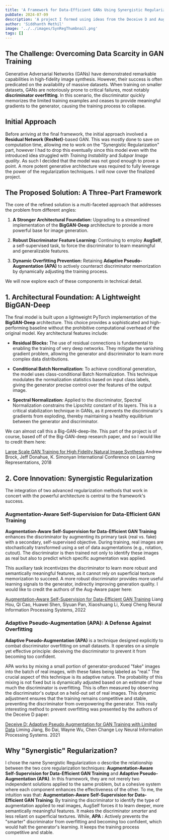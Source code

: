 ```yaml
---
title: 'A Framework for Data-Efficient GANs Using Synergistic Regularization'
pubDate: 2024-07-09
description: 'A project I formed using ideas from the Deceive D and Augmentation Aware Self Supervision Papers'
author: 'Siddhanth Methil'
image: '../../images/SynRegThumbnail.png'
tags: []
---
```

## The Challenge: Overcoming Data Scarcity in GAN Training
Generative Adversarial Networks (GANs) have demonstrated remarkable capabilities in high-fidelity image synthesis. However, their success is often predicated on the availability of massive datasets.
When training on smaller datasets, GANs are notoriously prone to critical failures, most notably **discriminator overfitting**. In this scenario, the discriminator quickly memorizes the limited training examples and ceases to provide meaningful gradients to the generator, causing the training process to collapse.
## Initial Approach
Before arriving at the final framework, the initial approach involved a **Residual Network (ResNet)**-based GAN. This was mostly done to save on computation time, allowing me to work on the "Synergistic Regularization" part, however I had to drop this eventually since this model even with the introduced idea struggled with *Training Instability* and *Subpar Image quality*. As such I decided that the model was not good enough to prove a point.
A more potent generative architecture was required to fully leverage the power of the regularization techniques.
I will now cover the finalized project.

## The Proposed Solution: A Three-Part Framework

The core of the refined solution is a multi-faceted approach that addresses the problem from different angles:

1.  **A Stronger Architectural Foundation:**  Upgrading to a streamlined implementation of the  **BigGAN-Deep**  architecture to provide a more powerful base for image generation.
    
2.  **Robust Discriminator Feature Learning:**  Continuing to employ  **AugSelf**, a self-supervised task, to force the discriminator to learn meaningful and generalizable features.
    
3.  **Dynamic Overfitting Prevention:**  Retaining  **Adaptive Pseudo-Augmentation (APA)**  to actively counteract discriminator memorization by dynamically adjusting the training process.
    

We will now explore each of these components in technical detail.
## 1.  Architectural Foundation: A Lightweight BigGAN-Deep

The final model is built upon a lightweight PyTorch implementation of the  **BigGAN-Deep**  architecture. This choice provides a sophisticated and high-performing baseline without the prohibitive computational overhead of the original model. Key architectural features include:

-   **Residual Blocks:**  The use of residual connections is fundamental to enabling the training of very deep networks. They mitigate the vanishing gradient problem, allowing the generator and discriminator to learn more complex data distributions.
    
-   **Conditional Batch Normalization:**  To achieve conditional generation, the model uses class-conditional Batch Normalization. This technique modulates the normalization statistics based on input class labels, giving the generator precise control over the features of the output image.
    
-   **Spectral Normalization:**  Applied to the discriminator, Spectral Normalization constrains the Lipschitz constant of its layers. This is a critical stabilization technique in GANs, as it prevents the discriminator's gradients from exploding, thereby maintaining a healthy equilibrium between the generator and discriminator.

We can almost call this a Big-GAN-deep-lite.
This part of the project is of course, based off of the Big-GAN-deep research paper, and so I would like to credit them here:

[Large Scale GAN Training for High Fidelity Natural Image Synthesis](https://www.semanticscholar.org/paper/22aab110058ebbd198edb1f1e7b4f69fb13c0613)
Andrew Brock, Jeff Donahue, K. Simonyan
International Conference on Learning Representations, 2018
## 2.  Core Innovation: Synergistic Regularization

The integration of two advanced regularization methods that work in concert with the powerful architecture is central to the framework's success.

###  Augmentation-Aware Self-Supervision for Data-Efficient GAN Training

**Augmentation-Aware Self-Supervision for Data-Efficient GAN Training**  enhances the discriminator by augmenting its primary task (real vs. fake) with a secondary, self-supervised objective. During training, real images are stochastically transformed using a set of data augmentations (e.g., rotation, cutout). The discriminator is then trained not only to identify these images as real but also to predict which specific augmentation was applied.

This auxiliary task incentivizes the discriminator to learn more robust and semantically meaningful features, as it cannot rely on superficial texture memorization to succeed. A more robust discriminator provides more useful learning signals to the generator, indirectly improving generation quality.
I would like to credit the authors of the Aug-Aware paper here:

[Augmentation-Aware Self-Supervision for Data-Efficient GAN Training](https://www.semanticscholar.org/paper/ea12d7594d62d84ff4095226c66fba655d74e7a2)
Liang Hou, Qi Cao, Huawei Shen, Siyuan Pan, Xiaoshuang Li, Xueqi Cheng
Neural Information Processing Systems, 2022

### Adaptive Pseudo-Augmentation (APA): A Defense Against Overfitting

**Adaptive Pseudo-Augmentation (APA)**  is a technique designed explicitly to combat discriminator overfitting on small datasets. It operates on a simple yet effective principle: deceiving the discriminator to prevent it from becoming too confident.

APA works by mixing a small portion of generator-produced "fake" images into the batch of real images, with these fakes being labeled as "real." The crucial aspect of this technique is its adaptive nature. The probability of this mixing is not fixed but is dynamically adjusted based on an estimate of how much the discriminator is overfitting. This is often measured by observing the discriminator's output on a held-out set of real images. This dynamic adjustment ensures that the training remains competitive and stable, preventing the discriminator from overpowering the generator.
This really interesting method to prevent overfitting was presented by the authors of the Deceive D paper:

[Deceive D: Adaptive Pseudo Augmentation for GAN Training with Limited Data](https://www.semanticscholar.org/paper/ba0eb489230fd50cb2848732e27424b77124ddcf)
Liming Jiang, Bo Dai, Wayne Wu, Chen Change Loy
Neural Information Processing Systems. 2021
## Why "Synergistic" Regularization?
I chose the name Synergistic Regularization o describe the relationship between the two core regularization techniques: **Augmentation-Aware Self-Supervision for Data-Efficient GAN Training** and **Adaptive Pseudo-Augmentation (APA)**. In this framework, they are not merely two independent solutions applied to the same problem, but a cohesive system where each component enhances the effectiveness of the other.
To me, the intuition was that:
**Augmentation-Aware Self-Supervision for Data-Efficient GAN Training**: By training the discriminator to identify the type of augmentation applied to real images, AugSelf forces it to learn deeper, more semantically meaningful features. It makes the discriminator _smarter_ and less reliant on superficial textures.
While,
**APA :** Actively prevents the "smarter" discriminator from overfitting and becoming too confident, which would halt the generator's learning. It keeps the training process competitive and stable.